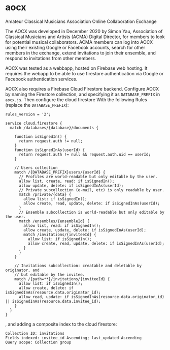 # aocx
Amateur Classical Musicians Association Online Collaboration Exchange

The AOCX was developed in December 2020 by Simon Yau, Association of Classical Musicians and Artists (ACMA) Digital Director, for members to look for potential musical collaborators. ACMA members can log into AOCX using their existing Google or Facebook accounts, search for other members in the exchange, extend invitations to join their ensemble, and respond to invitations from other members.

AOCX was tested as a webbapp, hosted on Firebase web hosting. It requires the webapp to be able to use firestore authentication via Google or Facebook authentication services. 

AOCX also requires a Firebase Cloud Firestore backend. Configure AOCX by naming the Firestore collection, and specifying it as `DATABASE_PREFIX` in `aocx.js`. Then configure the cloud firestore With the following Rules (replace the `DATABASE_PREFIX`): 

```
rules_version = '2';

service cloud.firestore {
  match /databases/{database}/documents {
  
    function isSignedIn() {
      return request.auth != null;
    }
    function isSignedInAs(userId) {
      return request.auth != null && request.auth.uid == userId;
    }

    // Users collection
    match /{DATABASE_PREFIX}users/{userId} {
      // Profiles are world-readable but only editable by the user.
      allow list, create, read: if isSignedIn();
      allow update, delete: if isSignedInAs(userId);
      // Private subcollection (e-mail, etc) is only readable by user.
      match /private/{data} {
        allow list: if isSignedIn();
        allow create, read, update, delete: if isSignedInAs(userId);
      }
      // Ensemble subcollection is world-readable but only editable by the user.
      match /ensembles/{ensembleId} {
        allow list, read: if isSignedIn();
        allow create, update, delete: if isSignedInAs(userId);
        match /invitations/{inviteeId} {
          allow list: if isSignedIn();
          allow create, read, update, delete: if isSignedInAs(userId);
        }
      }
    }
    
    // Invitations subcollection: creatable and deletable by originator, and
    // but editable by the invitee.
    match /{path=**}/invitations/{inviteeId} {
      allow list: if isSignedIn();
      allow create, delete: if isSignedInAs(resource.data.originator_id);
      allow read, update: if isSignedInAs(resource.data.originator_id) || isSignedInAs(resource.data.invitee_id);
    }
  }
}
```

, and adding a composite index to the cloud firestore: 
```
Collection ID: invitations
Fields indexed: invitee_id Ascending; last_updated Ascending
Query scope: Collection group
```

